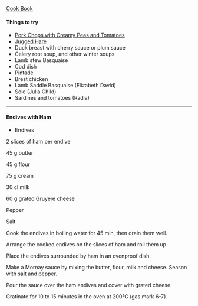 [Cook Book](https://github.com/vmsmith/CookBook/blob/master/README.md)  

#### Things to try  
* [Pork Chops with Creamy Peas and Tomatoes](https://github.com/vmsmith/CookBook/blob/master/dishes_to_try_pork-chops-peas-tomatoes.md)  
* [Jugged Hare](https://www.greatbritishchefs.com/recipes/classic-jugged-hare-recipe)  
* Duck breast with cherry sauce or plum sauce  
* Celery root soup, and other winter soups   
* Lamb stew Basquaise   
* Cod dish   
* Pintade  
* Brest chicken   
* Lamb Saddle Basquaise (Elizabeth David)  
* Sole (Julia Child)   
* Sardines and tomatoes (Radia)    

-----  

#### Endives with Ham  

* Endives  

2 slices of ham per endive  

45 g butter  

45 g flour  

75 g cream  

30 cl milk  

60 g grated Gruyere cheese  

Pepper  

Salt  

Cook the endives in boiling water for 45 min, then drain them well.  

Arrange the cooked endives on the slices of ham and roll them up.  

Place the endives surrounded by ham in an ovenproof dish.  

Make a Mornay sauce by mixing the butter, flour, milk and cheese. Season with salt and pepper.  

Pour the sauce over the ham endives and cover with grated cheese.  

Gratinate for 10 to 15 minutes in the oven at 200°C (gas mark 6-7).  


